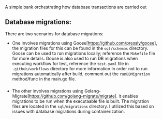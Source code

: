 A simple bank orchestrating how database transactions are carried out

## Database migrations:

There are two scenarios for database migrations:
  - One involves migrations using Goose[https://github.com/pressly/goose], the migration files for this can be found in the `sql/schemas` directory. Goose can be used to run migrations locally; reference the `Makefile` file for more details. Goose is also used to run DB migrations when executing workflow for test, reference the `test.yaml` file in `.github/workflows` directory for more information In order not to run migrations automatically after build, comment out the `runDBMigration` method/func in the main.go file.
###
   - The other involves migrations using Golang-Migrate[https://github.com/golang-migrate/migrate]. It enables migrations to be run when the executaable file is built. The migration files are located in the `sql/migrations` directory. I utilized this based on issues with database migrations during containerization.
